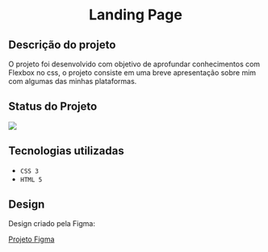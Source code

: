 <h1 align="center">Landing Page</h1>

<h2>Descrição do projeto</h2>
<p>O projeto foi desenvolvido com objetivo de aprofundar conhecimentos com Flexbox no css, o projeto consiste em uma breve apresentação sobre mim com algumas das minhas plataformas.</p>

<h2>Status do Projeto</h2>
<p align="left">
<img loading="lazy" src="http://img.shields.io/static/v1?label=STATUS&message=DESENVOLVIDO&color=GREEN&style=for-the-badge"/>
</p>

<h2>Tecnologias utilizadas</h2>

- ``CSS 3``
- ``HTML 5``


<h2>Design</h2>
<p>Design criado pela Figma: </p>
<a href="https://www.figma.com/file/DM4CkFZ9eyCqGcGdROFk8D/Untitled?type=design&mode=design&t=xbkjh49uNTkWlmlV-1"> Projeto Figma</a>
